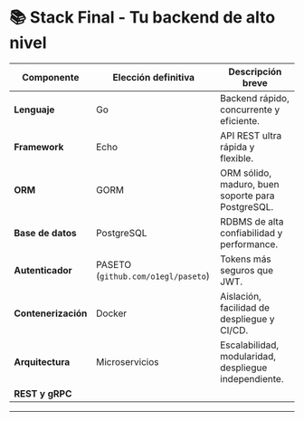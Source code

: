 
# 📚 **Stack Final - Tu backend de alto nivel**

| Componente         | Elección definitiva                    | Descripción breve                                           |
|--------------------|-----------------------------------------|-------------------------------------------------------------|
| **Lenguaje**        | Go                                      | Backend rápido, concurrente y eficiente.                   |
| **Framework**       | Echo                                    | API REST ultra rápida y flexible.                          |
| **ORM**             | GORM                                    | ORM sólido, maduro, buen soporte para PostgreSQL.           |
| **Base de datos**   | PostgreSQL                              | RDBMS de alta confiabilidad y performance.                  |
| **Autenticador**    | PASETO (`github.com/o1egl/paseto`)       | Tokens más seguros que JWT.                                |
| **Contenerización** | Docker                                  | Aislación, facilidad de despliegue y CI/CD.                |
| **Arquitectura**    | Microservicios                          | Escalabilidad, modularidad, despliegue independiente.       |
| **REST y gRPC**    |  |  |

---
